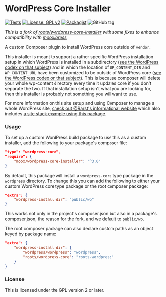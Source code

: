 # WordPress Core Installer

[![Tests](https://github.com/mooxphp/wordpress-core-installer/actions/workflows/tests.yml/badge.svg?branch=master)](https://github.com/mooxphp/wordpress-core-installer/actions/workflows/tests.yml)
[![License: GPL v2](https://img.shields.io/badge/License-GPL%20v2-blue.svg)](https://www.gnu.org/licenses/old-licenses/gpl-2.0.en.html)
[![Packagist](https://img.shields.io/packagist/dt/moox/wordpress-core-installer.svg)](https://packagist.org/packages/roots/wordpress-core-installer)
![GitHub tag](https://img.shields.io/github/tag/mooxphp/wordpress-core-installer.svg)

*This is a fork of [roots/wordpress-core-installer](https://github.com/roots/wordpress-core-installer) with some fixes to enhance compatibility with [moox/press](https://packagist.org/packages/moox/press)*

A custom Composer plugin to install WordPress core outside of `vendor`.

This installer is meant to support a rather specific WordPress installation setup in which WordPress is installed in a subdirectory ([see the WordPress codex on that subject](https://codex.wordpress.org/Giving_WordPress_Its_Own_Directory)) and in which the location of `WP_CONTENT_DIR` and `WP_CONTENT_URL` have been customized to be outside of WordPress core ([see the WordPress codex on that subject](https://codex.wordpress.org/Editing_wp-config.php#Moving_wp-content_folder)). This is because composer will delete your whole wp-content directory every time it updates core if you don't separate the two. If that installation setup isn't what you are looking for, then this installer is probably not something you will want to use.

For more information on this site setup and using Composer to manage a whole WordPress site, [check out @Rarst's informational website](https://composer.rarst.net/) which also includes [a site stack example using this package](https://composer.rarst.net/recipe/site-stack/).

### Usage
To set up a custom WordPress build package to use this as a custom installer, add the following to your package's composer file:

```json
"type": "wordpress-core",
"require": {
	"moox/wordpress-core-installer": "^3.0"
}
```

By default, this package will install a `wordpress-core` type package in the `wordpress` directory. To change this you can add the following to either your custom WordPress core type package or the root composer package:

```json
"extra": {
	"wordpress-install-dir": "public/wp"
}
```

This works not only in the project's composer.json but also in a package's composer.json, the reason for the fork, and we default to `public/wp`.

The root composer package can also declare custom paths as an object keyed by package name:

```json
"extra": {
	"wordpress-install-dir": {
		"wordpress/wordpress": "wordpress",
		"roots/wordpress-core": "roots-wordpress"
	}
}
```

### License
This is licensed under the GPL version 2 or later.
